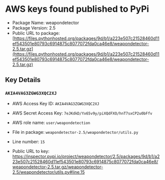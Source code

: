 # AWS keys found published to PyPi

* Package Name: weapondetector
* Package Version: 2.5
* Public URL to package: [https://files.pythonhosted.org/packages/9d/b1/a223e507c21528460d11ef543501e80793c6914875c8077072fda0ca46e8/weapondetector-2.5.tar.gz](https://files.pythonhosted.org/packages/9d/b1/a223e507c21528460d11ef543501e80793c6914875c8077072fda0ca46e8/weapondetector-2.5.tar.gz)

## Key Details

### `AKIA4VAG3ZGWG3XQC2XJ`

* AWS Access Key ID: `AKIA4VAG3ZGWG3XQC2XJ`
* AWS Secret Access Key: `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` 
* AWS role name: `user/weapondetection`
* File in package: `weapondetector-2.5/weapondetector/utils.py`
* Line number: `15`

* Public URL to key: https://inspector.pypi.io/project/weapondetector/2.5/packages/9d/b1/a223e507c21528460d11ef543501e80793c6914875c8077072fda0ca46e8/weapondetector-2.5.tar.gz/weapondetector-2.5/weapondetector/utils.py#line.15


